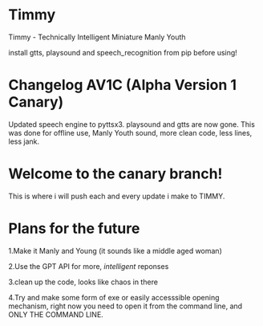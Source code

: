 # Timmy
Timmy - Technically Intelligent Miniature Manly Youth 

install gtts, playsound and speech_recognition from pip before using!

# Changelog AV1C (Alpha Version 1 Canary)

Updated speech engine to pyttsx3. playsound and gtts are now gone.
This was done for offline use, Manly Youth sound, more clean code, less lines, less jank.

# Welcome to the canary branch! 

This is where i will push each and every update i make to TIMMY.

# Plans for the future 

1.Make it Manly and Young (it sounds like a middle aged woman)

2.Use the GPT API for more, *intelligent* reponses

3.clean up the code, looks like chaos in there

4.Try and make some form of exe or easily accesssible opening mechanism, right now you
need to open it from the command line, and ONLY THE COMMAND LINE.

